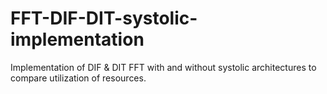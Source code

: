 # FFT-DIF-DIT-systolic-implementation
Implementation of DIF &amp; DIT FFT with and without systolic architectures to compare utilization of resources.
